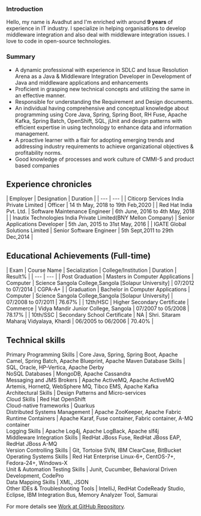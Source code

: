 ### Introduction

Hello, my name is Avadhut and I'm enriched with around **9 years** of experience in IT industry. I specialize in helping organisations to develop middleware integration and also deal with middleware integration issues. I love to code in open-source technologies. 

### Summary

- A dynamic professional with experience in SDLC and Issue Resolution Arena as a Java & Middleware Integration Developer in Development of Java and middleware
applications and enhancements
- Proficient in grasping new technical concepts and utilizing the same in an effective
manner.
- Responsible for understanding the Requirement and Design documents.
- An individual having comprehensive and conceptual knowledge about programming using Core Java, Spring, Spring Boot, RH Fuse, Apache Kafka, Spring Batch,
OpenShift, SQL, jUnit and design patterns with efficient expertise in using technology to enhance data and information management.
- A proactive learner with a flair for adopting emerging trends and addressing industry requirements to achieve organizational objectives & profitability norms.
- Good knowledge of processes and work culture of CMMI-5 and product based companies

## Experience chronicles

| Employer | Designation | Duration |
| --- | --- |
| Citicorp Services India Private Limited | Officer | 14 th May, 2018 to 19th Feb,2020 |
| Red Hat India Pvt. Ltd. | Software Maintenance Engineer | 6th June, 2016 to 4th May, 2018 |
| Inautix Technologies India Private Limited(BNY Mellon Company) | Senior Applications Developer | 5th Jan, 2015 to 31st May, 2016 |
| IGATE Global Solutions Limited | Senior Software Engineer | 5th Sept,2011 to 29th Dec,2014 |

## Educational Achievements (Full-time)

| Exam | Course Name | Secialization | College/Institution | Duration | Result% |
| --- | --- |
| Post Graduation | Masters in Computer Applications | Computer | Science Sangola College,Sangola [Solapur University] | 07/2012 to 07/2014 | CGPA-A+ |
| Graduation | Bachelor in Computer Applications | Computer | Science Sangola College,Sangola [Solapur University] | 07/2008 to 07/2011 | 76.67% |
| 12th/HSC | Higher Secondary Certificate | Commerce | Vidya Mandir Junior College, Sangola | 07/2007 to 05/2008 | 78.17% |
| 10th/SSC | Secondary School Certificate | NA | Shri. Sitaram Maharaj Vidyalaya, Khardi | 06/2005 to 06/2006 | 70.40% |

## Technical skills

 Primary Programming Skills             | Core Java, Spring, Spring Boot, Apache Camel, Spring Batch, Apache Blueprint, Apache Maven 
 Database Skills                        | SQL, Oracle, HP-Vertica, Apache Derby                                                      
 NoSQL Databases                        | MongoDB, Apache Cassandra                                                                  
 Messaging and JMS Brokers              | Apache ActiveMQ, Apache ActiveMQ Artemis, HornetQ, WebSphere MQ, Tibco EMS, Apache Kafka   
 Architectural Skills                   | Design Patterns and Micro-services                                                                            
 Cloud Skills                           | Red Hat OpenShift                                                                          
 Cloud-native frameworks                | Quarkus                                                                                    
 Distributed Systems Management         | Apache ZooKeeper, Apache Fabric                                                            
 Runtime Containers                     | Apache Karaf, Fuse container, Fabric container, A-MQ container                             
 Logging Skills                         | Apache Log4j, Apache LogBack, Apache slf4j                                                 
 Middleware Integration Skills          | RedHat JBoss Fuse, RedHat JBoss EAP, RedHat JBoss A-MQ                                     
 Version Controlling Skills             | Git, Tortoise SVN, IBM ClearCase, BitBucket                                                
 Operating Systems Skills               | Red Hat Enterprise Linux-6+, CentOS-7+, Fedora-24+, Windows-X                              
 Unit & Automation Testing Skills       | Junit, Cucumber, Behavioral Driven Development, CodePro                                    
 Data Mapping Skills                    | XML, JSON                                                                                  
 Other IDEs &amp; Troubleshooting Tools | IntelliJ, RedHat CodeReady Studio, Eclipse, IBM Integration Bus, Memory Analyzer Tool, Samurai                 

For more details see [Work at GitHub Repository](https://github.com/kodtodya/).
